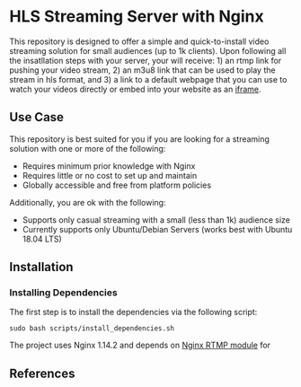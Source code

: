 # HLS Streaming Server with Nginx

This repository is designed to offer a simple and quick-to-install video streaming solution for small audiences (up to 1k clients). Upon following all the insatllation steps with your server, your will receive: 1) an rtmp link for pushing your video stream, 2) an m3u8 link that can be used to play the stream in hls format, and 3) a link to a default webpage that you can use to watch your videos directly or embed into your website as an [iframe](https://en.wikipedia.org/wiki/HTML_element#Frames).

## Use Case

This repository is best suited for you if you are looking for a streaming solution with one or more of the following:

* Requires minimum prior knowledge with Nginx
* Requires little or no cost to set up and maintain
* Globally accessible and free from platform policies

Additionally, you are ok with the following:

* Supports only casual streaming with a small (less than 1k) audience size
* Currently supports only Ubuntu/Debian Servers (works best with Ubuntu 18.04 LTS)

## Installation

### Installing Dependencies

The first step is to install the dependencies via the following script:

```
sudo bash scripts/install_dependencies.sh
```

The project uses Nginx 1.14.2 and depends on [Nginx RTMP module](https://github.com/sergey-dryabzhinsky/nginx-rtmp-module.git) for 

## References
